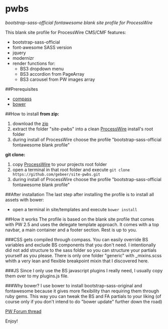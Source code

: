 # pwbs
*bootstrap-sass-official fontawesome blank site profile for ProcessWire*

This blank site profile for ProcessWire CMS/CMF features:
- bootstrap-sass-official
- font-awesome SASS version
- jquery
- modernizr
- render functions for:
  - BS3 dropdown menu
  - BS3 accordion from PageArray
  - BS3 carousel from PW images array

##Prerequisites
- [compass](http://compass-style.org/install/)
- [bower](http://bower.io/#install-bower)

##How to install
**from zip:**
1. download the [zip](https://github.com/gebeer/pwbs/archive/master.zip)
2. extract the folder "site-pwbs" into a clean [ProcessWire](https://github.com/ryancramerdesign/ProcessWire) install's root folder
3. during install of ProcessWire choose the profile "bootstrap-sass-official fontawesome blank profile" 

**git clone:**
1. copy [ProcessWire](https://github.com/ryancramerdesign/ProcessWire) to your projects root folder
2. open a terminal in that root folder and execute `git clone https://github.com/gebeer/site-pwbs.git`
3. during install of ProcessWire choose the profile "bootstrap-sass-official fontawesome blank profile" 

##After installation
The last step after installing the profile is to install all assets with bower:
- open a terminal in site/templates and execute `bower install`

##How it works
The profile is based on the blank site profile that comes with PW 2.5 and uses the delegate template approach. It comes with a top navbar, a main container and a footer section. Rest is up to you.
 
###CSS
gets compiled through compass. You can easily override BS variables and exclude BS components that you don't need. I intentionally did not add structure to the sass folder so you can structure your partials yourself as you please. There is only one folder "generic" with _mixins.scss whith a very lean and flexible breakpoint mixin that I discovered here.
 
###JS
Since I only use the BS javascript plugins I really need, I usually copy them over to my plugins.js file.

###Why bower? 
I use bower to install bootstrap-sass-original and fontawesome because it gives more flexibility than requiring them through ruby gems. This way you can tweak the BS and FA partials to your liking  (of course only if you don't intend to do "bower update" further down the road)

[PW Forum thread](https://processwire.com/talk/topic/9584-bootstrap-3-sass-fontawesome-blank-site-profile/) 

Enjoy!
